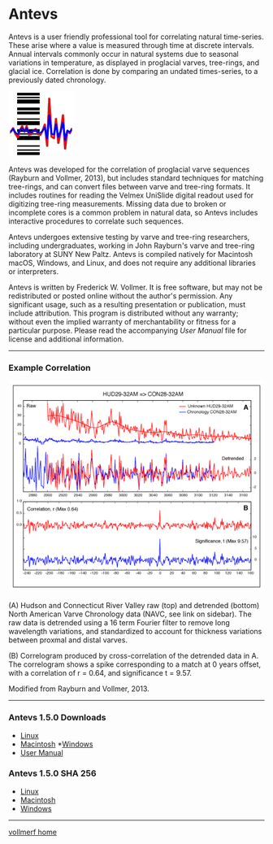 # Antevs 

Antevs is a user friendly professional tool for correlating natural time-series. These arise where a value is measured through time at discrete intervals. Annual intervals commonly occur in natural systems due to seasonal variations in temperature, as displayed in proglacial varves, tree-rings, and glacial ice. Correlation is done by comparing an undated times-series, to a previously dated chronology.

![Antevs](images/AntevsIcon_128.png)

Antevs was developed for the correlation of proglacial varve sequences (Rayburn and Vollmer, 2013), but includes standard techniques for matching tree-rings, and can convert files between varve and tree-ring formats. It includes routines for reading the Velmex UniSlide digital readout used for digitizing tree-ring measurements. Missing data due to broken or incomplete cores is a common problem in natural data, so Antevs includes interactive procedures to correlate such sequences. 

Antevs undergoes extensive testing by varve and tree-ring researchers, including undergraduates, working in John Rayburn's varve and tree-ring laboratory at SUNY New Paltz. Antevs is compiled natively for Macintosh macOS, Windows, and Linux, and does not require any additional libraries or interpreters. 

Antevs is written by Frederick W. Vollmer. It is free software, but may not be redistributed or posted online without the author's permission. Any significant usage, such as a resulting presentation or publication, must include attribution. This program is distributed without any warranty; without even the implied warranty of merchantability or fitness for a particular purpose. Please read the accompanying *User Manual* file for license and additional information. 

---

### Example Correlation
![Example](images/Figure_04_web.png)

(A) Hudson and Connecticut River Valley raw (top) and detrended (bottom) North American Varve Chronology data (NAVC, see link on sidebar). The raw data is detrended using a 16 term Fourier filter to remove long wavelength variations, and standardized to account for thickness variations between proxmal and distal varves.

(B) Correlogram produced by cross-correlation of the detrended data in A. The correlogram shows a spike corresponding to a match at 0 years offset, with a correlation of r = 0.64, and significance t = 9.57.

Modified from Rayburn and Vollmer, 2013.

---

### Antevs 1.5.0 Downloads

* [Linux](http://www.frederickvollmer.com/antevs/download.php?file=Antevs_1.5.0_Lin.tgz)
* [Macintosh](http://www.frederickvollmer.com/antevs/download.php?file=Antevs_1.5.0_Mac.dmg) 
*[Windows](http://www.frederickvollmer.com/antevs/download.php?file=Antevs_1.5.0_Win.zip) 
* [User Manual](https://www.frederickvollmer.com/antevs/download/Antevs_User_Manual.pdf) 

### Antevs 1.5.0 SHA 256

* [Linux](http://www.frederickvollmer.com/antevs/download.php?file=Antevs_1.5.0_Lin.tgz.sha256) 
* [Macintosh](http://www.frederickvollmer.com/antevs/download.php?file=Antevs_1.5.0_Mac.dmg.sha256) 
* [Windows](http://www.frederickvollmer.com/antevs/download.php?file=Antevs_1.5.0_Win.zip.sha256) 

--- 

[vollmerf home](../)

